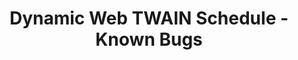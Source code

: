 ---
layout: default-layout
needAutoGenerateSidebar: true
title: Dynamic Web TWAIN Schedule - Known Bugs
keywords: Dynamic Web TWAIN, Documentation, Schedule, Known Bugs
breadcrumbText: Known Bugs
description: Dynamic Web TWAIN SDK Documentation Schedule Known Bugs Page
---